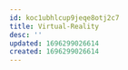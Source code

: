 ```yaml
---
id: koc1ubhlcup9jeqe8otj2c7
title: Virtual-Reality
desc: ''
updated: 1696299026614
created: 1696299026614
---
```

